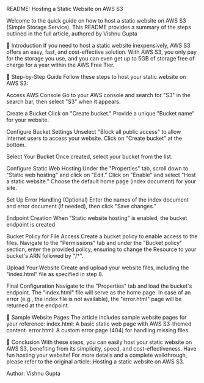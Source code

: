 README: Hosting a Static Website on AWS S3

Welcome to the quick guide on how to host a static website on AWS S3 (Simple Storage Service). This README provides a summary of the steps outlined in the full article, authored by Vishnu Gupta

🚀 Introduction
If you need to host a static website inexpensively, AWS S3 offers an easy, fast, and cost-effective solution. With AWS S3, you only pay for the storage you use, and you can even get up to 5GB of storage free of charge for a year within the AWS Free Tier.

📜 Step-by-Step Guide
Follow these steps to host your static website on AWS S3:

Access AWS Console
Go to your AWS console and search for "S3" in the search bar, then select "S3" when it appears.

Create a Bucket
Click on "Create bucket."
Provide a unique "Bucket name" for your website.

Configure Bucket Settings
Unselect "Block all public access" to allow internet users to access your website.
Click on "Create bucket" at the bottom.

Select Your Bucket
Once created, select your bucket from the list.

Configure Static Web Hosting
Under the "Properties" tab, scroll down to "Static web hosting" and click on "Edit."
Click on "Enable" and select "Host a static website." Choose the default home page (index document) for your site.

Set Up Error Handling (Optional)
Enter the names of the index document and error document (if needed), then click "Save changes."

Endpoint Creation
When "Static website hosting" is enabled, the bucket endpoint is created

Bucket Policy for File Access
Create a bucket policy to enable access to the files.
Navigate to the "Permissions" tab and under the "Bucket policy" section, enter the provided policy, ensuring to change the Resource to your bucket's ARN followed by "/*".

Upload Your Website
Create and upload your website files, including the "index.html" file as specified in step 8.

Final Configuration
Navigate to the "Properties" tab and load the bucket's endpoint. The "index.html" file will serve as the home page.
In case of an error (e.g., the index file is not available), the "error.html" page will be returned at the endpoint.

📃 Sample Website Pages
The article includes sample website pages for your reference:
index.html: A basic static web page with AWS S3-themed content.
error.html: A custom error page (404) for handling missing files.

🎉 Conclusion
With these steps, you can easily host your static website on AWS S3, benefiting from its simplicity, speed, and cost-effectiveness. Have fun hosting your website!
For more details and a complete walkthrough, please refer to the original article: Hosting a static website on AWS S3.

Author: Vishnu Gupta

